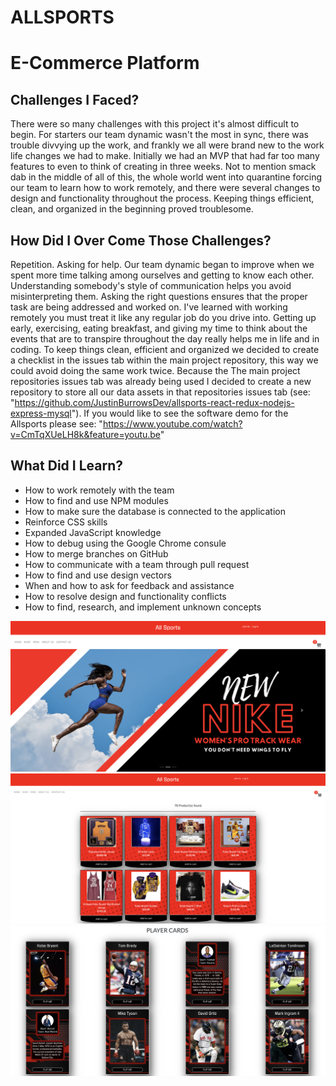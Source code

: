 # ALLSPORTS  
 
# E-Commerce Platform

## Challenges I Faced? 

There were so many challenges with this project it's almost difficult to begin. For starters our team dynamic wasn't the most in sync, there was trouble divvying up the work, and frankly we all were brand new to the work life changes we had to make. Initially we had an MVP that had far too many features to even to think of creating in three weeks. Not to mention smack dab in the middle of all of this, the whole world went into quarantine forcing our team to learn how to work remotely, and there were several changes to design and functionality throughout the process. Keeping things efficient, clean, and organized in the beginning proved troublesome.

## How Did I Over Come Those Challenges?

Repetition. Asking for help. Our team dynamic began to improve when we spent more time talking among ourselves and getting to know each other. Understanding somebody's style of communication helps you avoid misinterpreting them. Asking the right questions ensures that the proper task are being addressed and worked on. I've learned with working remotely you must treat it like any regular job do you drive into. Getting up early, exercising, eating breakfast, and giving my time to think about the events that are to transpire throughout the day really helps me in life and in coding. To keep things clean, efficient and organized we decided to create a checklist in the issues tab within the main project repository, this way we could avoid doing the same work twice. Because the The main project repositories issues tab was already being used I decided to create a new repository to store all our data assets in that repositories issues tab (see: "https://github.com/JustinBurrowsDev/allsports-react-redux-nodejs-express-mysql"). If you would like to see the software demo for the Allsports please see: "https://www.youtube.com/watch?v=CmTqXUeLH8k&feature=youtu.be"

## What Did I Learn? 

* How to work remotely with the team
* How to find and use NPM modules 
* How to make sure the database is connected to the application
* Reinforce CSS skills
* Expanded JavaScript knowledge
* How to debug using the Google Chrome consule
* How to merge branches on GitHub
* How to communicate with a team through pull request
* How to find and use design vectors 
* When and how to ask for feedback and assistance
* How to resolve design and functionality conflicts 
* How to find, research, and implement unknown concepts



![ALL SPORTS 1](ALLSPORTS1.png)
![ALL SPORTS 2](ALLSPORTS2.png)
![ALL SPORTS 3](ALLSPORTS3.png)
